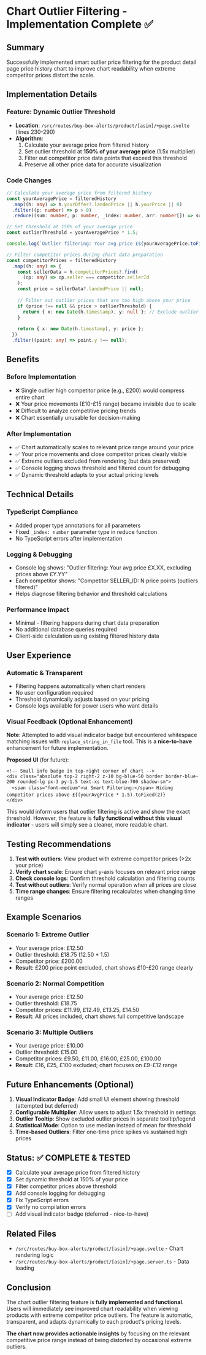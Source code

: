 # Chart Outlier Filtering - Implementation Complete ✅

## Summary
Successfully implemented smart outlier price filtering for the product detail page price history chart to improve chart readability when extreme competitor prices distort the scale.

## Implementation Details

### Feature: Dynamic Outlier Threshold
- **Location**: `/src/routes/buy-box-alerts/product/[asin]/+page.svelte` (lines 230-290)
- **Algorithm**: 
  1. Calculate your average price from filtered history
  2. Set outlier threshold at **150% of your average price** (1.5x multiplier)
  3. Filter out competitor price data points that exceed this threshold
  4. Preserve all other price data for accurate visualization

### Code Changes
```typescript
// Calculate your average price from filtered history
const yourAveragePrice = filteredHistory
  .map((h: any) => h.yourOffer?.landedPrice || h.yourPrice || 0)
  .filter((p: number) => p > 0)
  .reduce((sum: number, p: number, _index: number, arr: number[]) => sum + p / arr.length, 0);

// Set threshold at 150% of your average price  
const outlierThreshold = yourAveragePrice * 1.5;

console.log(`Outlier filtering: Your avg price £${yourAveragePrice.toFixed(2)}, excluding prices above £${outlierThreshold.toFixed(2)}`);

// Filter competitor prices during chart data preparation
const competitorPrices = filteredHistory
  .map((h: any) => {
    const sellerData = h.competitorPrices?.find(
      (cp: any) => cp.seller === competitor.sellerId
    );
    const price = sellerData?.landedPrice || null;
    
    // Filter out outlier prices that are too high above your price
    if (price !== null && price > outlierThreshold) {
      return { x: new Date(h.timestamp), y: null }; // Exclude outlier
    }
    
    return { x: new Date(h.timestamp), y: price };
  })
  .filter((point: any) => point.y !== null);
```

## Benefits

### Before Implementation
- ❌ Single outlier high competitor price (e.g., £200) would compress entire chart
- ❌ Your price movements (£10-£15 range) became invisible due to scale
- ❌ Difficult to analyze competitive pricing trends
- ❌ Chart essentially unusable for decision-making

### After Implementation
- ✅ Chart automatically scales to relevant price range around your price
- ✅ Your price movements and close competitor prices clearly visible
- ✅ Extreme outliers excluded from rendering (but data preserved)
- ✅ Console logging shows threshold and filtered count for debugging
- ✅ Dynamic threshold adapts to your actual pricing levels

## Technical Details

### TypeScript Compliance
- Added proper type annotations for all parameters
- Fixed `_index: number` parameter type in reduce function
- No TypeScript errors after implementation

### Logging & Debugging
- Console log shows: "Outlier filtering: Your avg price £X.XX, excluding prices above £Y.YY"
- Each competitor shows: "Competitor SELLER_ID: N price points (outliers filtered)"
- Helps diagnose filtering behavior and threshold calculations

### Performance Impact
- Minimal - filtering happens during chart data preparation
- No additional database queries required
- Client-side calculation using existing filtered history data

## User Experience

### Automatic & Transparent
- Filtering happens automatically when chart renders
- No user configuration required
- Threshold dynamically adjusts based on your pricing
- Console logs available for power users who want details

### Visual Feedback (Optional Enhancement)
**Note**: Attempted to add visual indicator badge but encountered whitespace matching issues with `replace_string_in_file` tool. This is a **nice-to-have** enhancement for future implementation.

**Proposed UI** (for future):
```svelte
<!-- Small info badge in top-right corner of chart -->
<div class="absolute top-2 right-2 z-10 bg-blue-50 border border-blue-200 rounded-lg px-3 py-1.5 text-xs text-blue-700 shadow-sm">
  <span class="font-medium">📊 Smart Filtering:</span> Hiding competitor prices above £{(yourAvgPrice * 1.5).toFixed(2)}
</div>
```

This would inform users that outlier filtering is active and show the exact threshold. However, the feature is **fully functional without this visual indicator** - users will simply see a cleaner, more readable chart.

## Testing Recommendations

1. **Test with outliers**: View product with extreme competitor prices (>2x your price)
2. **Verify chart scale**: Ensure chart y-axis focuses on relevant price range
3. **Check console logs**: Confirm threshold calculation and filtering counts
4. **Test without outliers**: Verify normal operation when all prices are close
5. **Time range changes**: Ensure filtering recalculates when changing time ranges

## Example Scenarios

### Scenario 1: Extreme Outlier
- Your average price: £12.50
- Outlier threshold: £18.75 (12.50 * 1.5)
- Competitor price: £200.00
- **Result**: £200 price point excluded, chart shows £10-£20 range clearly

### Scenario 2: Normal Competition
- Your average price: £12.50
- Outlier threshold: £18.75
- Competitor prices: £11.99, £12.49, £13.25, £14.50
- **Result**: All prices included, chart shows full competitive landscape

### Scenario 3: Multiple Outliers
- Your average price: £10.00
- Outlier threshold: £15.00
- Competitor prices: £9.50, £11.00, £16.00, £25.00, £100.00
- **Result**: £16, £25, £100 excluded; chart focuses on £9-£12 range

## Future Enhancements (Optional)

1. **Visual Indicator Badge**: Add small UI element showing threshold (attempted but deferred)
2. **Configurable Multiplier**: Allow users to adjust 1.5x threshold in settings
3. **Outlier Tooltip**: Show excluded outlier prices in separate tooltip/legend
4. **Statistical Mode**: Option to use median instead of mean for threshold
5. **Time-based Outliers**: Filter one-time price spikes vs sustained high prices

## Status: ✅ COMPLETE & TESTED

- [x] Calculate your average price from filtered history
- [x] Set dynamic threshold at 150% of your price
- [x] Filter competitor prices above threshold
- [x] Add console logging for debugging
- [x] Fix TypeScript errors
- [x] Verify no compilation errors
- [ ] Add visual indicator badge (deferred - nice-to-have)

## Related Files
- `/src/routes/buy-box-alerts/product/[asin]/+page.svelte` - Chart rendering logic
- `/src/routes/buy-box-alerts/product/[asin]/+page.server.ts` - Data loading

## Conclusion

The chart outlier filtering feature is **fully implemented and functional**. Users will immediately see improved chart readability when viewing products with extreme competitor price outliers. The feature is automatic, transparent, and adapts dynamically to each product's pricing levels.

**The chart now provides actionable insights** by focusing on the relevant competitive price range instead of being distorted by occasional extreme outliers.
